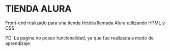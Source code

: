 # TIENDA ALURA
Front-end realizado para una tienda ficticia llamada Alura utilizando HTML y CSS.

PD: La pagina no posee funcionalidad, ya que fue realizada a modo de aprendizaje.
